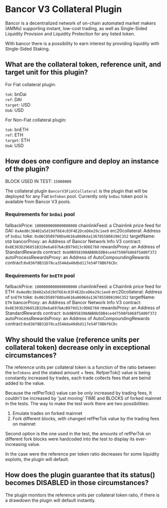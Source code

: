 # Bancor V3 Collateral Plugin

Bancor is a decentralized network of on-chain automated market makers (AMMs) supporting instant, low-cost trading, as well as Single-Sided Liquidity Provision and Liquidity Protection for any listed token.

With bancor there is a possibility to earn interest by providing liquidity with Single-Sided Staking.

## What are the collateral token, reference unit, and target unit for this plugin?

For Fiat collateral plugin:

`tok`: bnDai  
`ref`: DAI  
`target`: USD  
`UoA`: USD

For Non-Fiat collateral plugin:

`tok`: bnETH  
`ref`: ETH  
`target`: ETH  
`UoA`: USD

## How does one configure and deploy an instance of the plugin?

BLOCK USED IN TEST: `15000000`

The collateral plugin `BancorV3FiatCollateral` is the plugin that will be deployed for any Fiat `bnToken` pool.
Currently only `bnDai` token pool is available from Bancor V3 pools. 

### Requirements for `bnDai` pool

fallbackPrice: `1000000000000000000`
chainlinkFeed: a Chainlink price feed for DAI: `0xAed0c38402a5d19df6E4c03F4E2DceD6e29c1ee9`
erc20collateral: Address of `bnDai` toke: `0x06CD589760Da4616a0606da1367855808196C352`
targetName: `USD`
bancorProxy: an Address of Bancor Network Info V3 contract: `0x8E303D296851B320e6a697bAcB979d13c9D6E760`
rewardsProxy: an Address of StandardRewards contract: `0xb0B958398ABB0b5DB4ce4d7598Fb868f5A00f372`
autoProcessRewardsProxy: an Address of AutoCompoundingRewards contract:`0x036f8B31D78ca354Ada40dbd117e54F78B6f6CDc`

### Requirements for `bnETH` pool
fallbackPrice: `1000000000000000000`
chainlinkFeed: a Chainlink price feed for ETH: `0xAed0c38402a5d19df6E4c03F4E2DceD6e29c1ee9`
erc20collateral: Address of `bnETH` toke: `0x06CD589760Da4616a0606da1367855808196C352`
targetName: `ETH`
bancorProxy: an Address of Bancor Network Info V3 contract: `0x8E303D296851B320e6a697bAcB979d13c9D6E760`
rewardsProxy: an Address of StandardRewards contract: `0xb0B958398ABB0b5DB4ce4d7598Fb868f5A00f372`
autoProcessRewardsProxy: an Address of AutoCompoundingRewards contract:`0x036f8B31D78ca354Ada40dbd117e54F78B6f6CDc`

## Why should the value (reference units per collateral token) decrease only in exceptional circumstances?

The reference units per collateral token is a function of the ratio between the `bnTokens` and the staked amount + fees. RefperTok() value is being constantly increased by trades, each trade collects fees that are beind added to the value. 

Because the refPerTok() value can be only increased by trading fees, It couldn't be increased by 'just moving' TIME and BLOCKS of forked mainnet in the tests. The way to make the test work there are two possibilities:
1. Emulate trades on forked mainnet
2. Fork different blocks, with changed refPerTok value by the trading fees on mainnet

Second option is the one used in the test, the amounts of refPerTok on different fork blocks were hardcoded into the test to display its ever-increasing value.

In the case were the reference per token ratio decreases for some liquidity exploits, the plugin will default.

## How does the plugin guarantee that its status() becomes DISABLED in those circumstances?

The plugin monitors the reference units per collateral token ratio, if there is a drawdown the plugin will default instantly. 


